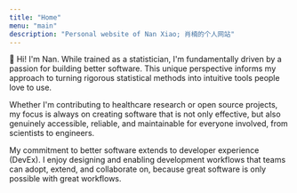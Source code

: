 ```yaml
---
title: "Home"
menu: "main"
description: "Personal website of Nan Xiao; 肖楠的个人网站"
---
```


👋 Hi! I'm Nan.
While trained as a statistician, I'm fundamentally driven by a passion for
building better software. This unique perspective informs my approach to
turning rigorous statistical methods into intuitive tools people love to use.

Whether I'm contributing to healthcare research or open source projects,
my focus is always on creating software that is not only effective,
but also genuinely accessible, reliable, and maintainable for everyone involved,
from scientists to engineers.

My commitment to better software extends to developer experience (DevEx).
I enjoy designing and enabling development workflows that teams can adopt,
extend, and collaborate on, because great software is only possible
with great workflows.

<style>
.landing {
    font-family: var(--tw-prose-font-sans-serif);
    font-feature-settings: normal;
    font-weight: 450;
    font-size: 1.125rem;
    font-variation-settings: "opsz" var(--inter-opsz-18-450);
    letter-spacing: var(--inter-ls-18-450);
}
</style>
